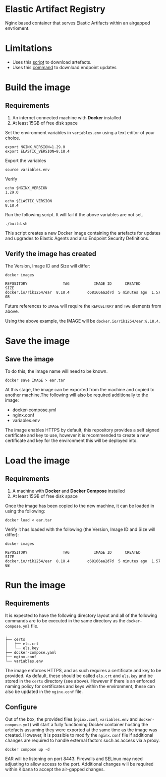 # Elastic Artifact Registry
Nginx based container that serves Elastic Artifacts within an airgapped envrioment.

# Limitations
- Uses this [script](https://www.elastic.co/docs/deploy-manage/deploy/self-managed/air-gapped-install#additional-artifact-registry-examples) to download artefacts.
- Uses this [command](https://www.elastic.co/docs/solutions/security/configure-elastic-defend/configure-offline-endpoints-air-gapped-environments#_step_3_manually_copy_artifact_updates) to download endpoint updates

# Build the image
## Requirements
1. An internet connected machine with <b>Docker</b> installed
2. At least 15GB of free disk space


Set the environment variables in ```variables.env``` using a text editor of your choice.
```
export NGINX_VERSION=1.29.0
export ELASTIC_VERSION=8.18.4
```
Export the variables
```
source variables.env
```
Verify
```
echo $NGINX_VERSION
1.29.0

echo $ELASTIC_VERSION
8.18.4
```

Run the following script. It will fail if the above variables are not set.
``` 
./build.sh
```
This script creates a new Docker image containing the artefacts for updates and upgrades to Elastic Agents and also Endpoint Security Definitions.
## Verify the image has created
The Version, Image ID and Size will differ:
```
docker images

REPOSITORY                TAG           IMAGE ID      CREATED        SIZE
docker.io/rik1254/ear  8.18.4        c68166aa2d7d  5 minutes ago  1.57 GB
```
Future references to ```IMAGE``` will require the ```REPOSITORY``` and ```TAG``` elements from above.

Using the above example, the IMAGE will be ```docker.io/rik1254/ear:8.18.4```.

# Save the image
## Save the image
To do this, the image name will need to be known.
```
docker save IMAGE > ear.tar
```
At this stage, the image can be exported from the machine and copied to another machine.The following will also be required additionally to the image:
- docker-compose.yml
- nginx.conf
- variables.env

The image enables HTTPS by default, this repository provides a self signed certificate and key to use, however it is recommended to create a new certificate and key for the environment this will be deployed into.
# Load the image
## Requirements
1. A machine with <b>Docker</b> and <b>Docker Compose </b>installed
2. At least 15GB of free disk space

Once the image has been copied to the new machine, it can be loaded in using the following:
```
docker load < ear.tar
```
Verify it has loaded with the following (the Version, Image ID and Size will differ):
```
docker images

REPOSITORY                TAG           IMAGE ID      CREATED        SIZE
docker.io/rik1254/ear  8.18.4        c68166aa2d7d  5 minutes ago  1.57 GB
```

# Run the image
## Requirements
It is expected to have the following directory layout and all of the following commands are to be executed in the same directory as the ```docker-compose.yml``` file.
```
.
├── certs
│   ├── els.crt
│   └── els.key
├── docker-compose.yaml
├── nginx.conf
└── variables.env
```
The image enforces HTTPS, and as such requires a certificate and key to be provided. As default, these should be called ```els.crt``` and ```els.key``` and be stored in the ```certs``` directory (see above). However if there is an enforced naming policy for certificates and keys within the environment, these can also be updated in the ```nginx.conf``` file.
## Configure
Out of the box, the provided files (```nginx.conf```, ```variables.env``` and ```docker-compose.yml```) will start a fully functioning Docker container hosting the artefacts assuming they were exported at the same time as the image was created. However, it is possible to modify the ```nginx.conf``` file if additional changes are required to handle external factors such as access via a proxy.


```
docker compose up -d
```

EAR will be listening on port 8443. Firewalls and SELinux may need adjusting to allow access to the port.
Additional changes will be required within Kibana to accept the air-gapped changes.
